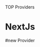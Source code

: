 TOP Providers



# NextJs

#new Provider


<!-- 
https://www.topproviders.net/pages-sitemap.xml
https://www.topproviders.net/providers-sitemap.xml
https://www.topproviders.net/blog-sitemap.xml
https://www.topproviders.net/states-sitemap.xml


https://www.topproviders.net/cities_1-sitemap.xml
https://www.topproviders.net/cities_2-sitemap.xml
https://www.topproviders.net/cities_3-sitemap.xml
https://www.topproviders.net/cities_4-sitemap.xml -->
